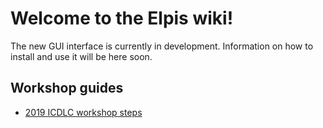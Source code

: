 # Welcome to the Elpis wiki!

The new GUI interface is currently in development. Information on how to install and use it will be here soon.

## Workshop guides

- [2019 ICDLC workshop steps](2019-ICDLC-workshop-steps)


